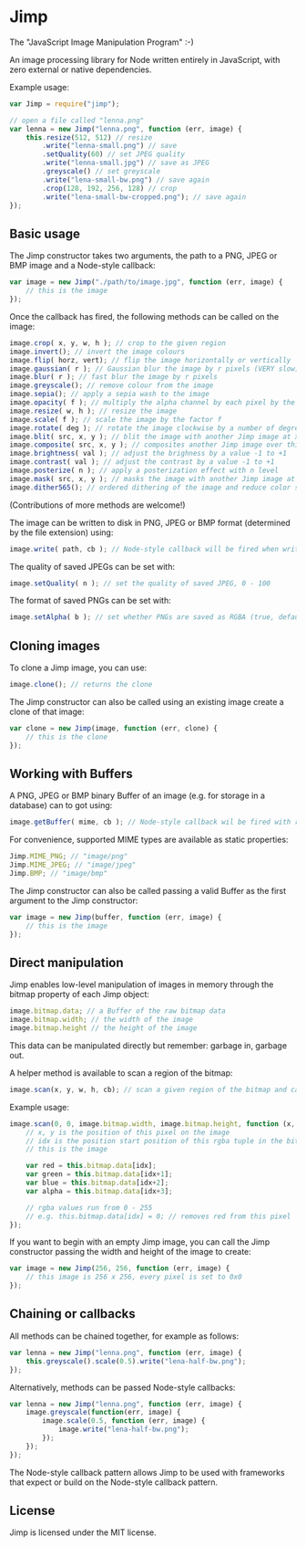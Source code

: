 # Jimp #

The "JavaScript Image Manipulation Program" :-)

An image processing library for Node written entirely in JavaScript, with zero external or native dependencies.

Example usage:

```js
var Jimp = require("jimp");

// open a file called "lenna.png"
var lenna = new Jimp("lenna.png", function (err, image) {
    this.resize(512, 512) // resize
        .write("lenna-small.png") // save
        .setQuality(60) // set JPEG quality
        .write("lenna-small.jpg") // save as JPEG
        .greyscale() // set greyscale
        .write("lena-small-bw.png") // save again
        .crop(128, 192, 256, 128) // crop
        .write("lena-small-bw-cropped.png"); // save again
});
```

## Basic usage ##

The Jimp constructor takes two arguments, the path to a PNG, JPEG or BMP image and a Node-style callback:

```js
var image = new Jimp("./path/to/image.jpg", function (err, image) {
    // this is the image
});
```

Once the callback has fired, the following methods can be called on the image:

```js
image.crop( x, y, w, h ); // crop to the given region
image.invert(); // invert the image colours
image.flip( horz, vert); // flip the image horizontally or vertically
image.gaussian( r ); // Gaussian blur the image by r pixels (VERY slow)
image.blur( r ); // fast blur the image by r pixels
image.greyscale(); // remove colour from the image
image.sepia(); // apply a sepia wash to the image
image.opacity( f ); // multiply the alpha channel by each pixel by the factor f, 0 - 1
image.resize( w, h ); // resize the image
image.scale( f ); // scale the image by the factor f
image.rotate( deg ); // rotate the image clockwise by a number of degrees (rounded to multiples of 90)
image.blit( src, x, y ); // blit the image with another Jimp image at x, y
image.composite( src, x, y ); // composites another Jimp image over this iamge at x, y
image.brightness( val ); // adjust the brighness by a value -1 to +1
image.contrast( val ); // adjust the contrast by a value -1 to +1
image.posterize( n ); // apply a posterization effect with n level
image.mask( src, x, y ); // masks the image with another Jimp image at x, y using average pixel value
image.dither565(); // ordered dithering of the image and reduce color space to 16-bits (RGB565)
```

(Contributions of more methods are welcome!)

The image can be written to disk in PNG, JPEG or BMP format (determined by the file extension) using:

```js
image.write( path, cb ); // Node-style callback will be fired when write is successful
```

The quality of saved JPEGs can be set with:

```js
image.setQuality( n ); // set the quality of saved JPEG, 0 - 100
```

The format of saved PNGs can be set with:

```js
image.setAlpha( b ); // set whether PNGs are saved as RGBA (true, default) or RGB (false)
```

## Cloning images ##

To clone a Jimp image, you can use:

```js
image.clone(); // returns the clone
```

The Jimp constructor can also be called using an existing image create a clone of that image:

```js
var clone = new Jimp(image, function (err, clone) {
    // this is the clone
});
```

## Working with Buffers ##

A PNG, JPEG or BMP binary Buffer of an image (e.g. for storage in a database) can to got using:

```js
image.getBuffer( mime, cb ); // Node-style callback wil be fired with result
```

For convenience, supported MIME types are available as static properties:

```js
Jimp.MIME_PNG; // "image/png"
Jimp.MIME_JPEG; // "image/jpeg"
Jimp.BMP; // "image/bmp"
```

The Jimp constructor can also be called passing a valid Buffer as the first argument to the Jimp constructor:

```js
var image = new Jimp(buffer, function (err, image) {
    // this is the image
});
```

## Direct manipulation ##

Jimp enables low-level manipulation of images in memory through the bitmap property of each Jimp object:

```js
image.bitmap.data; // a Buffer of the raw bitmap data
image.bitmap.width; // the width of the image
image.bitmap.height // the height of the image
```

This data can be manipulated directly but remember: garbage in, garbage out.

A helper method is available to scan a region of the bitmap:

```js
image.scan(x, y, w, h, cb); // scan a given region of the bitmap and call cb on every pixel
```

Example usage:

```js
image.scan(0, 0, image.bitmap.width, image.bitmap.height, function (x, y, idx) {
    // x, y is the position of this pixel on the image
    // idx is the position start position of this rgba tuple in the bitmap Buffer
    // this is the image

    var red = this.bitmap.data[idx];
    var green = this.bitmap.data[idx+1];
    var blue = this.bitmap.data[idx+2];
    var alpha = this.bitmap.data[idx+3];

    // rgba values run from 0 - 255
    // e.g. this.bitmap.data[idx] = 0; // removes red from this pixel
});
```

If you want to begin with an empty Jimp image, you can call the Jimp constructor passing the width and height of the image to create:

```js
var image = new Jimp(256, 256, function (err, image) {
    // this image is 256 x 256, every pixel is set to 0x0
});
```

## Chaining or callbacks ##

All methods can be chained together, for example as follows:

```js
var lenna = new Jimp("lenna.png", function (err, image) {
    this.greyscale().scale(0.5).write("lena-half-bw.png");
});
```

Alternatively, methods can be passed Node-style callbacks:

```js
var lenna = new Jimp("lenna.png", function (err, image) {
    image.greyscale(function(err, image) {
        image.scale(0.5, function (err, image) {
            image.write("lena-half-bw.png");
        });
    });
});
```

The Node-style callback pattern allows Jimp to be used with frameworks that expect or build on the Node-style callback pattern.

## License ##

Jimp is licensed under the MIT license.
